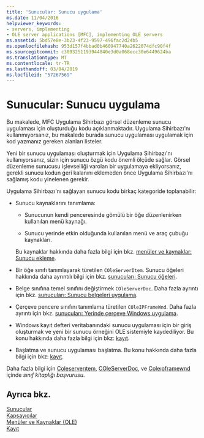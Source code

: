 ```yaml
---
title: 'Sunucular: Sunucu uygulama'
ms.date: 11/04/2016
helpviewer_keywords:
- servers, implementing
- OLE server applications [MFC], implementing OLE servers
ms.assetid: 5bd57e8e-3b23-4f23-9597-496fac2d24b5
ms.openlocfilehash: 953d157f4bbad0b460947740a2622074dfc90f4f
ms.sourcegitcommit: c3093251193944840e3d0a068ecc30e6449624ba
ms.translationtype: MT
ms.contentlocale: tr-TR
ms.lasthandoff: 03/04/2019
ms.locfileid: "57267569"
---
```

# <a name="servers-implementing-a-server"></a>Sunucular: Sunucu uygulama

Bu makalede, MFC Uygulama Sihirbazı görsel düzenleme sunucu uygulaması için oluşturduğu kodu açıklanmaktadır. Uygulama Sihirbazı'nı kullanmıyorsanız, bu makalede burada sunucu uygulaması uygulamak için kod yazmanız gereken alanları listeler.

Yeni bir sunucu uygulaması oluşturmak için Uygulama Sihirbazı'nı kullanıyorsanız, sizin için sunucu özgü kodu önemli ölçüde sağlar. Görsel düzenleme sunucusu işlevselliği varolan bir uygulamaya ekliyorsanız, gerekli sunucu kodun geri kalanını eklemeden önce Uygulama Sihirbazı'nı sağlamış kodu yinelenen gerekir.

Uygulama Sihirbazı'nı sağlayan sunucu kodu birkaç kategoride toplanabilir:

- Sunucu kaynaklarını tanımlama:

  - Sunucunun kendi penceresinde gömülü bir öğe düzenlenirken kullanılan menü kaynağı.

  - Sunucu yerinde etkin olduğunda kullanılan menü ve araç çubuğu kaynakları.

  Bu kaynaklar hakkında daha fazla bilgi için bkz. [menüler ve kaynaklar: Sunucu ekleme](../mfc/menus-and-resources-server-additions.md).

- Bir öğe sınıfı tanımlayarak türetilen `COleServerItem`. Sunucu öğeleri hakkında daha ayrıntılı bilgi için bkz. [sunucuları: Sunucu öğeleri](../mfc/servers-server-items.md).

- Belge sınıfına temel sınıfını değiştirmek `COleServerDoc`. Daha fazla ayrıntı için bkz. [sunucuları: Sunucu belgeleri uygulama](../mfc/servers-implementing-server-documents.md).

- Çerçeve pencere sınıfını tanımlama türetilen `COleIPFrameWnd`. Daha fazla ayrıntı için bkz. [sunucuları: Yerinde çerçeve Windows uygulama](../mfc/servers-implementing-in-place-frame-windows.md).

- Windows kayıt defteri veritabanındaki sunucu uygulaması için bir giriş oluşturmak ve yeni bir sunucu örneğini OLE sistemiyle kaydediliyor. Bu konu hakkında daha fazla bilgi için bkz: [kayıt](../mfc/registration.md).

- Başlatma ve sunucu uygulaması başlatma. Bu konu hakkında daha fazla bilgi için bkz: [kayıt](../mfc/registration.md).

Daha fazla bilgi için [Coleserverıtem](../mfc/reference/coleserveritem-class.md), [COleServerDoc](../mfc/reference/coleserverdoc-class.md), ve [Coleıpframewnd](../mfc/reference/coleipframewnd-class.md) içinde *sınıf kitaplığı başvurusu*.

## <a name="see-also"></a>Ayrıca bkz.

[Sunucular](../mfc/servers.md)<br/>
[Kapsayıcılar](../mfc/containers.md)<br/>
[Menüler ve Kaynaklar (OLE)](../mfc/menus-and-resources-ole.md)<br/>
[Kayıt](../mfc/registration.md)
